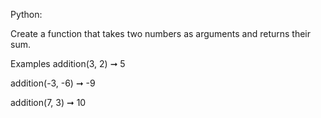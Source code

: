 Python:

Create a function that takes two numbers as arguments and returns their sum.
 
Examples
addition(3, 2) ➞ 5
 
addition(-3, -6) ➞ -9
 
addition(7, 3) ➞ 10